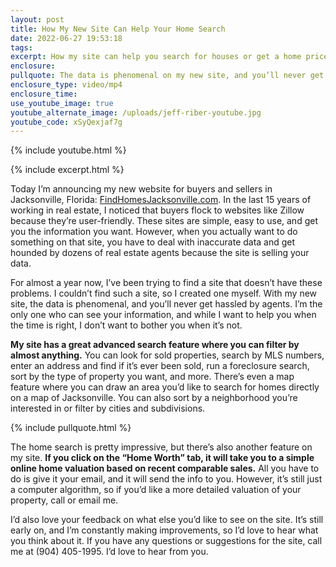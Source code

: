 ```yaml
---
layout: post
title: How My New Site Can Help Your Home Search
date: 2022-06-27 19:53:18
tags:
excerpt: How my site can help you search for houses or get a home price valuation.
enclosure:
pullquote: The data is phenomenal on my new site, and you’ll never get hassled by agents.
enclosure_type: video/mp4
enclosure_time:
use_youtube_image: true
youtube_alternate_image: /uploads/jeff-riber-youtube.jpg
youtube_code: xSyQexjaf7g
---
```

{% include youtube.html %}

{% include excerpt.html %}

Today I’m announcing my new website for buyers and sellers in Jacksonville, Florida: [FindHomesJacksonville.com](https://www.findhomesjacksonville.com/). In the last 15 years of working in real estate, I noticed that buyers flock to websites like Zillow because they’re user-friendly. These sites are simple, easy to use, and get you the information you want. However, when you actually want to do something on that site, you have to deal with inaccurate data and get hounded by dozens of real estate agents because the site is selling your data.&nbsp;

For almost a year now, I’ve been trying to find a site that doesn’t have these problems. I couldn’t find such a site, so I created one myself. With my new site, the data is phenomenal, and you’ll never get hassled by agents. I’m the only one who can see your information, and while I want to help you when the time is right, I don’t want to bother you when it’s not.

**My site has a great advanced search feature where you can filter by almost anything.** You can look for sold properties, search by MLS numbers, enter an address and find if it’s ever been sold, run a foreclosure search, sort by the type of property you want, and more. There’s even a map feature where you can draw an area you’d like to search for homes directly on a map of Jacksonville. You can also sort by a neighborhood you’re interested in or filter by cities and subdivisions.

{% include pullquote.html %}

The home search is pretty impressive, but there’s also another feature on my site. **If you click on the “Home Worth” tab, it will take you to a simple online home valuation based on recent comparable sales.** All you have to do is give it your email, and it will send the info to you. However, it’s still just a computer algorithm, so if you’d like a more detailed valuation of your property, call or email me.

I’d also love your feedback on what else you’d like to see on the site. It’s still early on, and I’m constantly making improvements, so I’d love to hear what you think about it. If you have any questions or suggestions for the site, call me at (904) 405-1995. I’d love to hear from you.
